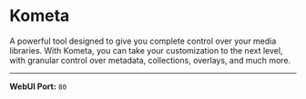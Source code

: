 # Kometa

A powerful tool designed to give you complete control over your media libraries. With Kometa, you can take your customization to the next level, with granular control over metadata, collections, overlays, and much more.

---

**WebUI Port:** `80`